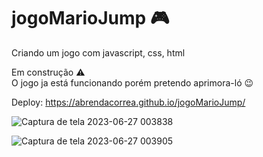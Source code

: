 # jogoMarioJump 🎮
Criando um jogo com javascript, css, html


Em construção ⚠
<br>
O jogo ja está funcionando porém pretendo aprimora-ló  😉

Deploy: https://abrendacorrea.github.io/jogoMarioJump/

![Captura de tela 2023-06-27 003838](https://github.com/abrendacorrea/jogoMarioJump/assets/129328112/dd9cefa6-3f7e-4f21-86fd-b1a029396a48)

![Captura de tela 2023-06-27 003905](https://github.com/abrendacorrea/jogoMarioJump/assets/129328112/dd2c2560-77fd-43d9-ac34-e238f4228306)
